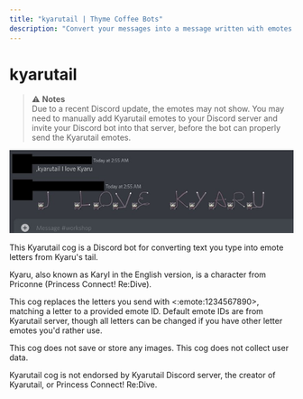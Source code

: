```yaml
---
title: "kyarutail | Thyme Coffee Bots"
description: "Convert your messages into a message written with emotes of Kyaru's tail. Kyaru (aka. Karyl) is a character from Princess Connect! Re:Dive."
---
```


# kyarutail

<CogHero cog="kyarutail" :desc="$frontmatter.description" />

> ⚠ **Notes**
> <br>
> Due to a recent Discord update, the emotes may not show. You may need to manually add Kyarutail emotes to your Discord server and invite your Discord bot into that server, before the bot can properly send the Kyarutail emotes.

![kyarutail.jpg](./kyarutail.jpg)

This Kyarutail cog is a Discord bot for converting text you type into emote letters from Kyaru's tail.

Kyaru, also known as Karyl in the English version, is a character from Priconne (Princess Connect! Re:Dive).

This cog replaces the letters you send with <:emote:1234567890>, matching a letter to a provided emote ID. Default emote IDs are from Kyarutail server, though all letters can be changed if you have other letter emotes you'd rather use.

This cog does not save or store any images. This cog does not collect user data.

Kyarutail cog is not endorsed by Kyarutail Discord server, the creator of Kyarutail, or Princess Connect! Re:Dive.
